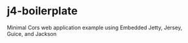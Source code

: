 j4-boilerplate
==============

Minimal Cors web application example using Embedded Jetty, Jersey, Guice, and Jackson
